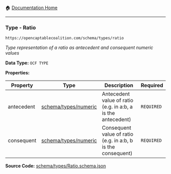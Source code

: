:house: [Documentation Home](/README.md)

---

### Type - Ratio

`https://opencaptablecoalition.com/schema/types/ratio`

_Type representation of a ratio as antecedent and consequent numeric values_

**Data Type:** `OCF TYPE`

**Properties:**

| Property   | Type                                                               | Description                                                  | Required   |
| ---------- | ------------------------------------------------------------------ | ------------------------------------------------------------ | ---------- |
| antecedent | [schema/types/numeric](/docs/schema/types/schema-types-numeric.md) | Antecedent value of ratio (e.g. in a:b, a is the antecedent) | `REQUIRED` |
| consequent | [schema/types/numeric](/docs/schema/types/schema-types-numeric.md) | Consequent value of ratio (e.g. in a:b, b is the consequent) | `REQUIRED` |

**Source Code:** [schema/types/Ratio.schema.json](/schema/types/Ratio.schema.json)

